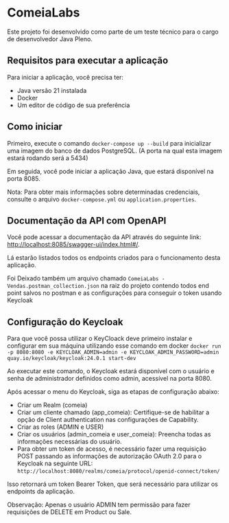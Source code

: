 # ComeiaLabs

Este projeto foi desenvolvido como parte de um teste técnico para o cargo de desenvolvedor Java Pleno.

## Requisitos para executar a aplicação

Para iniciar a aplicação, você precisa ter:
- Java versão 21 instalada
- Docker
- Um editor de código de sua preferência

## Como iniciar

Primeiro, execute o comando `docker-compose up --build` para inicializar uma imagem do banco de dados PostgreSQL. (A porta na qual esta imagem estará rodando será a 5434)

Em seguida, você pode iniciar a aplicação Java, que estará disponível na porta 8085.

Nota: Para obter mais informações sobre determinadas credenciais, consulte o arquivo `docker-compose.yml` ou `application.properties`.

## Documentação da API com OpenAPI

Você pode acessar a documentação da API através do seguinte link: [http://localhost:8085/swagger-ui/index.html#/](http://localhost:8085/swagger-ui/index.html#/).

Lá estarão listados todos os endpoints criados para o funcionamento desta aplicação.

Foi Deixado também um arquivo chamado `ComeiaLabs - Vendas.postman_collection.json` na raiz do projeto contendo todos end point salvos no postman e as configurações para conseguir o token usando Keycloak

## Configuração do Keycloak

Para que você possa utilizar o KeyCloack deve primeiro instalar e configurar em sua máquina utilizando esse comando em docker `docker run -p 8080:8080 -e KEYCLOAK_ADMIN=admin -e KEYCLOAK_ADMIN_PASSWORD=admin quay.io/keycloak/keycloak:24.0.1 start-dev`

Ao executar este comando, o Keycloak estará disponível com o usuário e senha de administrador definidos como admin, acessível na porta 8080.

Após acessar o menu do Keycloak, siga as etapas de configuração abaixo:
- Criar um Realm (comeia)
- Criar um cliente chamado (app_comeia): Certifique-se de habilitar a opção de Client authentication nas configurações de Capability.
- Criar as roles (ADMIN e USER)
- Criar os usuários (admin_comeia e user_comeia): Preencha todas as informações necessárias do usuário.
- Para obter um token de acesso, é necessário fazer uma requisição POST passando as informações de autorização OAuth 2.0 para o Keycloak na seguinte URL: `http://localhost:8080/realms/comeia/protocol/openid-connect/token/`

Isso retornará um token Bearer Token, que será necessário para utilizar os endpoints da aplicação.

Observação: Apenas o usuário ADMIN tem permissão para fazer requisições de DELETE em Product ou Sale.

